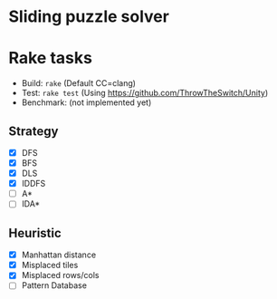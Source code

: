 # Sliding puzzle solver

# Rake tasks
* Build: `rake` (Default CC=clang)
* Test: `rake test` (Using <https://github.com/ThrowTheSwitch/Unity>)
* Benchmark: (not implemented yet)

## Strategy
* [x] DFS
* [x] BFS
* [x] DLS
* [x] IDDFS
* [ ] A\*
* [ ] IDA\*

## Heuristic
* [x] Manhattan distance
* [x] Misplaced tiles
* [x] Misplaced rows/cols
* [ ] Pattern Database
